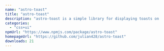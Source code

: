 ```yaml
---
name: "astro-toast"
title: "astro-toast"
description: "astro-toast is a simple library for displaying toasts on your website."
categories:
  - "css+ui"
npmUrl: "https://www.npmjs.com/package/astro-toast"
homepageUrl: "https://github.com/julian428/astro-toast"
downloads: 21
---
```

